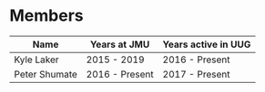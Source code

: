 # Members


| Name          | Years at JMU  | Years active in UUG  |
| ------------- | ------------- | -------------------- |
| Kyle Laker    | 2015 - 2019   | 2016 - Present       |
| Peter Shumate | 2016 - Present| 2017 - Present       |
